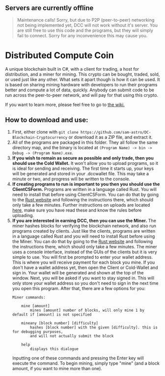 ## Servers are currently offline
> Maintenance calls! Sorry, but due to P2P (peer-to-peer) networking not being implemented yet, DCC will not work without it's server. You are still free to use this code and the programs, but they will simply fail to connect. Sorry for any inconvenience this may cause you.

# Distributed Compute Coin
A unique blockchain built in C#, with a client for trading, a host for distribution, and a miner for mining. This crypto can be bought, traded, sold, or used just like any other. What sets it apart though is how it can be used. It is based on sharing mining hardware with developers to run their programs better and compute a lot of data, quickly. Anybody can submit code to be run across the peer-to-peer network, and will pay for that using this crypto.

If you want to learn more, please feel free to go to [the wiki.](https://github.com/sam-astro/DC-Blockchain-Cryptocurrency/wiki)

## How to download and use:
1. First, either clone with `git clone https://github.com/sam-astro/DC-Blockchain-Cryptocurrency` or download it as a ZIP file, and extract it.
2. All of the programs are packaged in this folder. They all follow the same directory map, and the binary is located at `(Program Name) -> bin -> Debug -> (Program Name).exe`.
3. **If you wish to remain as secure as possible and only trade, then you should use the Cold Wallet.** It won't allow you to upload programs, so it is ideal for sending and receiving. The first time it starts up, your keys will be generated and stored in your .dccwallet file. This may take a minute or two, and progress will be written to the console.
4. **If creating programs to run is important to you then you should use the ClientCSForm.** Programs are written in a language called Rust. You will need to install that before using ClientCSForm. You can do that by going to the [Rust website](https://www.rust-lang.org/tools/install) and following the instructions there, which should only take a few minutes. Further instructions on uploads are located [here](https://github.com/sam-astro/DC-Blockchain-Cryptocurrency/wiki#upload-program), make sure you have read these and know the rules before uploading.
5. **If you are interested in earning DCC, then you can use the Miner.** The miner hashes blocks for verifying the blockchain network, and also run programs created by clients. Just like the clients, programs are written in a language called Rust and you will need to install Rust before using the Miner. You can do that by going to the [Rust website](https://www.rust-lang.org/tools/install) and following the instructions there, which should only take a few minutes. The miner uses a console interface, instead of the GUIs of the clients but it is very simple to use. You will first be prompted to enter your wallet address. This is where you will receive payment for each block you mine. If you don't have a wallet address yet, then open the Client or Cold-Wallet and sign in. Your wallet will be generated and shown at the top of the window. Next, you will be asked if you want to stay signed in. This will only store your wallet address so you don't need to sign in the next time you open this program. After that, there are a few options for you:
    ```
    Miner commands:
    
        mine [amount]
            mines [amount] number of blocks, will only mine 1 by default if [amount] is not specified
            
        mineany [block number] [difficulty]
            hashes [block number] with the given [difficulty]. this is for debugging purposes,
            and will not actually submit the block
            
        help
            displays this dialogue
    ```
    Inputting one of these commands and pressing the Enter key will execute the command. To begin mining, simply type "mine" (and a block amount, if you want to mine more than one).

